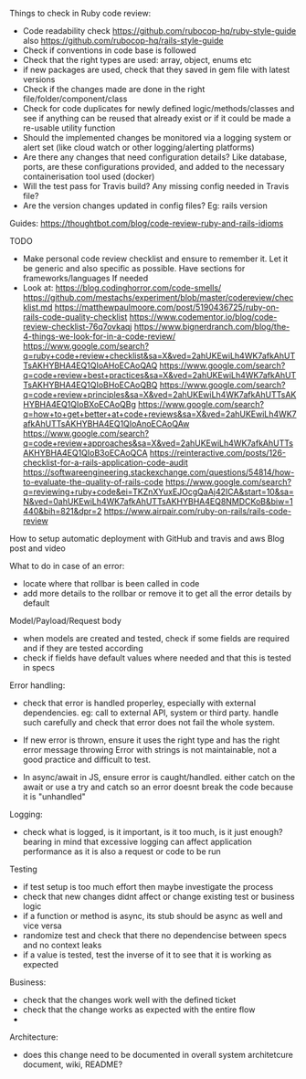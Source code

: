Things to check in Ruby code review:
- Code readability check https://github.com/rubocop-hq/ruby-style-guide also https://github.com/rubocop-hq/rails-style-guide
- Check if conventions in code base is followed
- Check that the right types are used: array, object, enums etc
- if new packages are used, check that they saved in gem file with latest versions 
- Check if the changes made are done in the right file/folder/component/class
- Check for code duplicates for newly defined logic/methods/classes and see if anything can be reused that already exist or if it could be made a re-usable utility function
- Should the implemented changes be monitored via a logging system or alert set (like cloud watch or other logging/alerting platforms)
- Are there any changes that need configuration details? Like database, ports, are these configurations provided, and added to the necessary containerisation tool used (docker)
- Will the test pass for Travis build? Any missing config needed in Travis file?
- Are the version changes updated in config files? Eg: rails version

Guides:
https://thoughtbot.com/blog/code-review-ruby-and-rails-idioms

TODO
- Make personal code review checklist and ensure to remember it. Let it be generic and also specific as possible. Have sections for frameworks/languages If needed
- Look at:
https://blog.codinghorror.com/code-smells/
https://github.com/mestachs/experiment/blob/master/codereview/checklist.md
https://matthewpaulmoore.com/post/5190436725/ruby-on-rails-code-quality-checklist
https://www.codementor.io/blog/code-review-checklist-76q7ovkaqj
https://www.bignerdranch.com/blog/the-4-things-we-look-for-in-a-code-review/
https://www.google.com/search?q=ruby+code+review+checklist&sa=X&ved=2ahUKEwiLh4WK7afkAhUTTsAKHYBHA4EQ1QIoAHoECAoQAQ
https://www.google.com/search?q=code+review+best+practices&sa=X&ved=2ahUKEwiLh4WK7afkAhUTTsAKHYBHA4EQ1QIoBHoECAoQBQ
https://www.google.com/search?q=code+review+principles&sa=X&ved=2ahUKEwiLh4WK7afkAhUTTsAKHYBHA4EQ1QIoBXoECAoQBg
https://www.google.com/search?q=how+to+get+better+at+code+reviews&sa=X&ved=2ahUKEwiLh4WK7afkAhUTTsAKHYBHA4EQ1QIoAnoECAoQAw
https://www.google.com/search?q=code+review+approaches&sa=X&ved=2ahUKEwiLh4WK7afkAhUTTsAKHYBHA4EQ1QIoB3oECAoQCA
https://reinteractive.com/posts/126-checklist-for-a-rails-application-code-audit
https://softwareengineering.stackexchange.com/questions/54814/how-to-evaluate-the-quality-of-rails-code
https://www.google.com/search?q=reviewing+ruby+code&ei=TKZnXYuxEJOcgQaAj42ICA&start=10&sa=N&ved=0ahUKEwiLh4WK7afkAhUTTsAKHYBHA4EQ8NMDCKoB&biw=1440&bih=821&dpr=2
https://www.airpair.com/ruby-on-rails/rails-code-review


How to setup automatic deployment with GitHub and travis and aws
Blog post and video



What to do in case of an error:
- locate where that rollbar is been called in code
- add more details to the rollbar or remove it to get all the error details by default



Model/Payload/Request body
- when models are created and tested, check if some  fields are required and if they are tested according
- check if fields have default values where needed and that this is tested in specs



Error handling:
- check that error is handled properley, especially with external dependencies.
eg: call to external API, system or third party. handle such carefully
and check that error does not fail the whole system.

- If new error is thrown, ensure it uses the right type and has the right error message
throwing Error with strings is not maintainable, not a good practice and difficult to test.

- In async/await in JS, ensure error is caught/handled. either catch on the await or use a try and catch so
an error doesnt break the code because it is "unhandled" 



Logging:
- check what is logged, is it important, is it too much, is it just enough?
bearing in mind that excessive logging can affect application performance
as it is also a request or code to be run


Testing
- if test setup is too much effort then maybe investigate the process
- check that new changes didnt affect or change existing test or business logic
- if a function or method is async, its stub should be async as well and vice versa
- randomize test and check that there no dependencise between specs and no context leaks
- if a value is tested, test the inverse of it to see that it is working as expected

Business:
- check that the changes work well with the defined ticket
- check that the change works as expected with the entire flow
- 



Architecture:
- does this change need to be documented in overall system architetcure document, wiki, README?
